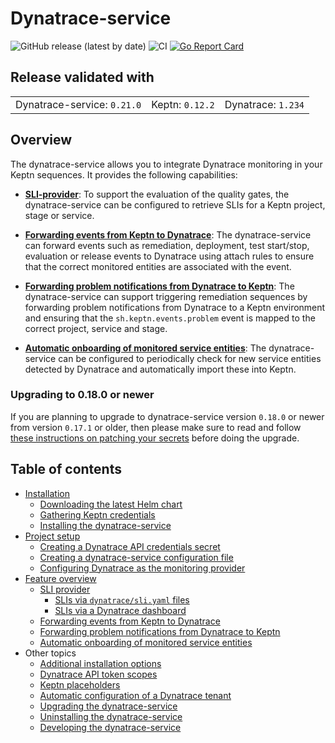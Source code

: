 # Dynatrace-service

![GitHub release (latest by date)](https://img.shields.io/github/v/release/keptn-contrib/dynatrace-service)
![CI](https://github.com/keptn-contrib/dynatrace-service/workflows/CI/badge.svg?branch=master)
[![Go Report Card](https://goreportcard.com/badge/github.com/keptn-contrib/dynatrace-service)](https://goreportcard.com/report/github.com/keptn-contrib/dynatrace-service)

## Release validated with

||||
|---|---|---|
| Dynatrace-service: `0.21.0` | Keptn: `0.12.2` | Dynatrace: `1.234` |

## Overview

The dynatrace-service allows you to integrate Dynatrace monitoring in your Keptn sequences. It provides the following capabilities:

- [**SLI-provider**](documentation/sli-provider.md): To support the evaluation of the quality gates, the dynatrace-service can be configured to retrieve SLIs for a Keptn project, stage or service. 

- [**Forwarding events from Keptn to Dynatrace**](documentation/event-forwarding-to-dynatrace.md): The dynatrace-service can forward events such as remediation, deployment, test start/stop, evaluation or release events to Dynatrace using attach rules to ensure that the correct monitored entities are associated with the event.

- [**Forwarding problem notifications from Dynatrace to Keptn**](documentation/problem-forwarding-to-keptn.md): The dynatrace-service can support triggering remediation sequences by forwarding problem notifications from Dynatrace to a Keptn environment and ensuring that the `sh.keptn.events.problem` event is mapped to the correct project, service and stage.

- [**Automatic onboarding of monitored service entities**](documentation/auto-service-onboarding.md): The dynatrace-service can be configured to periodically check for new service entities detected by Dynatrace and automatically import these into Keptn.

### Upgrading to 0.18.0 or newer

If you are planning to upgrade to dynatrace-service version `0.18.0` or newer from version `0.17.1` or older, then please make sure to read and follow [these instructions on patching your secrets](documentation/patching-dynatrace-secrets.md) before doing the upgrade.

## Table of contents

- [Installation](documentation/installation.md)
  - [Downloading the latest Helm chart](documentation/installation.md#1-download-the-latest-dynatrace-service-helm-chart)
  - [Gathering Keptn credentials](documentation/installation.md#2-gather-keptn-credentials)
  - [Installing the dynatrace-service](documentation/installation.md#3-install-the-dynatrace-service )
- [Project setup](documentation/project-setup.md)
  - [Creating a Dynatrace API credentials secret](documentation/project-setup.md#1-create-a-dynatrace-api-credentials-secret)
  - [Creating a dynatrace-service configuration file](documentation/project-setup.md#2-create-a-dynatrace-service-configuration-file-dynatracedynatraceconfyaml)
  - [Configuring Dynatrace as the monitoring provider](documentation/project-setup.md#3-configure-dynatrace-as-the-monitoring-provider)
- [Feature overview](documentation/feature-overview.md)
  - [SLI provider](documentation/sli-provider.md)
    - [SLIs via `dynatrace/sli.yaml` files](documentation/slis-via-files.md)
    - [SLIs via a Dynatrace dashboard](documentation/slis-via-dashboard.md)
  - [Forwarding events from Keptn to Dynatrace](documentation/event-forwarding-to-dynatrace.md)
  - [Forwarding problem notifications from Dynatrace to Keptn](documentation/problem-forwarding-to-keptn.md)
  - [Automatic onboarding of monitored service entities](documentation/auto-service-onboarding.md)
- Other topics
  - [Additional installation options](documentation/additional-installation-options.md)
  - [Dynatrace API token scopes](documentation/dynatrace-api-token-scopes.md)
  - [Keptn placeholders](documentation/keptn-placeholders.md)
  - [Automatic configuration of a Dynatrace tenant](documentation/auto-tenant-configuration.md)
  - [Upgrading the dynatrace-service](documentation/other-topics.md#upgrading-the-dynatrace-service)
  - [Uninstalling the dynatrace-service](documentation/other-topics.md#uninstalling-the-dynatrace-service)
  - [Developing the dynatrace-service](documentation/other-topics.md#developing-the-dynatrace-service)
